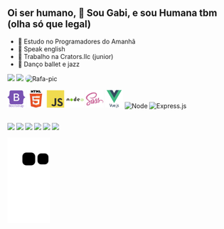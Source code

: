 

## Oi ser humano, 👋 Sou Gabi, e sou Humana tbm (olha só que legal)
- 🌸 Estudo no Programadores do Amanhã
- 🌸 Speak english
- 🌸 Trabalho na Crators.llc (junior)
- 🌸 Danço ballet e jazz

 <div>
 <a href="https://github.com/Gabs-ag"></a>
 <img height="140m" src="https://github-readme-stats.vercel.app/api?username=gabs-ag&show_icons=true&theme=radical&include_all_commits=true&count_private=true"/>
 <img height="140m" src="https://github-readme-stats.vercel.app/api/top-langs/?username=gabs-ag&layout=compact&langs_count=7&theme=radical"/>
 <img align="rigth" alt="Rafa-pic" height="140m" style="border-radius:50px;" src="https://i.ibb.co/XFWKxrK/Avatar-Maker-1.png">

</div>
 
 
<div style="display: inline_block"><br>
 
 
 
 
<img src="https://raw.githubusercontent.com/devicons/devicon/master/icons/bootstrap/bootstrap-plain-wordmark.svg" alt="bootstrap" width="40" height="40"/> 
<img src="https://raw.githubusercontent.com/devicons/devicon/master/icons/html5/html5-original-wordmark.svg" alt="html5" width="40" height="40"/> 
<img src="https://raw.githubusercontent.com/devicons/devicon/master/icons/javascript/javascript-original.svg" alt="javascript" width="40" height="40"/>
<img src="https://raw.githubusercontent.com/devicons/devicon/master/icons/nodejs/nodejs-original-wordmark.svg" alt="nodejs" width="40" height="40"/>
<img src="https://raw.githubusercontent.com/devicons/devicon/master/icons/sass/sass-original.svg" alt="sass" width="40" height="40"/>
<img src="https://raw.githubusercontent.com/devicons/devicon/master/icons/vuejs/vuejs-original-wordmark.svg" alt="vuejs" width="40" height="40"/>
<img align="center" alt="Node" height="30" widht="40" src="https://img.shields.io/badge/Node.js-43853D?style=for-the-badge&logo=node.js&logoColor=white">
<img align="center" alt="Express.js" height="30" widht="40" src="https://img.shields.io/badge/Express.js-404D59?style=for-the-badge"></p>

</div>

  
  ##
 
<div> 
  <a href="https://www.youtube.com/channel/UCXzZZJb2KeXAVgfFgwMLLCg" target="_blank"><img src="https://img.shields.io/badge/YouTube-FF0000?style=for-the-badge&logo=youtube&logoColor=white" target="_blank"></a>
  <a href="https://instagram.com/dev_gabi" target="_blank"><img src="https://img.shields.io/badge/-Instagram-%23E4405F?style=for-the-badge&logo=instagram&logoColor=white" target="_blank"></a>
 	<a href="https://www.twitch.tv/smileofgabs" target="_blank"><img src="https://img.shields.io/badge/Twitch-9146FF?style=for-the-badge&logo=twitch&logoColor=white" target="_blank"></a>
 <a href="https://discord.gg/Gabriela Reis#6048" target="_blank"><img src="https://img.shields.io/badge/Discord-7289DA?style=for-the-badge&logo=discord&logoColor=white" target="_blank"></a> 
  <a href = "gabriela@creators.llc"><img src="https://img.shields.io/badge/-Gmail-%23333?style=for-the-badge&logo=gmail&logoColor=white" target="_blank"></a>
  <a href="https://www.linkedin.com/in/gabriela-reis-88a0411b7/" target="_blank"><img src="https://img.shields.io/badge/-LinkedIn-%230077B5?style=for-the-badge&logo=linkedin&logoColor=white" target="_blank"></a> 
 
 
  ![Snake animation](https://github.com/rafaballerini/rafaballerini/blob/output/github-contribution-grid-snake.svg)
 
</div>

